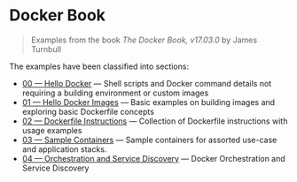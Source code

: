 # Docker Book
> Examples from the book *The Docker Book, v17.03.0* by James Turnbull

The examples have been classified into sections:
+ [00 &mdash; Hello Docker](./00-hello-docker/) &mdash; Shell scripts and Docker command details not requiring a building environment or custom images
+ [01 &mdash; Hello Docker Images](./01-hello-docker-images) &mdash; Basic examples on building images and exploring basic Dockerfile concepts
+ [02 &mdash; Dockerfile Instructions](./02-dockerfile-instructions/) &mdash; Collection of Dockerfile instructions with usage examples
+ [03 &mdash; Sample Containers](./03-sample-containers/) &mdash; Sample containers for assorted use-case and application stacks.
+ [04 &mdash; Orchestration and Service Discovery](./04-orchestration-and-service-discovery/) &mdash; Docker Orchestration and Service Discovery
